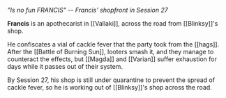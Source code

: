 *"Is no fun FRANCIS" -- Francis' shopfront in Session 27*

**Francis** is an apothecarist in [[Vallaki]], across the road from [[Blinksy]]'s shop.

He confiscates a vial of cackle fever that the party took from the [[hags]]. After the [[Battle of Burning Sun]], looters smash it, and they manage to counteract the effects, but [[Magda]] and [[Varian]] suffer exhaustion for days while it passes out of their system.

By Session 27, his shop is still under quarantine to prevent the spread of cackle fever, so he is working out of [[Blinksy]]'s shop across the road.